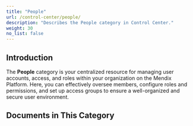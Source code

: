 ```yaml
---
title: "People"
url: /control-center/people/
description: "Describes the People category in Control Center."
weight: 30
no_list: false
---
```



## Introduction 

The **People** category is your centralized resource for managing user accounts, access, and roles within your organization on the Mendix Platform. Here, you can effectively oversee members, configure roles and permissions, and set up access groups to ensure a well-organized and secure user environment.

## Documents in This Category